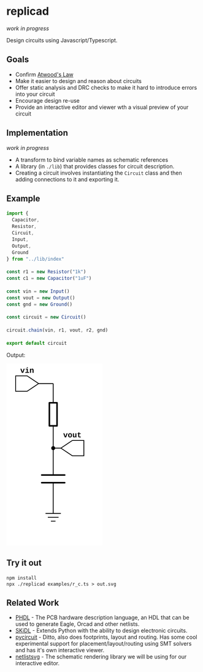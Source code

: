 # replicad

_work in progress_

Design circuits using Javascript/Typescript.


## Goals

- Confirm [Atwood's Law](https://blog.codinghorror.com/the-principle-of-least-power/)
- Make it easier to design and reason about circuits
- Offer static analysis and DRC checks to make it hard to introduce errors into your circuit
- Encourage design re-use
- Provide an interactive editor and viewer wth a visual preview of your circuit

## Implementation

_work in progress_

- A transform to bind variable names as schematic references
- A library (in `./lib`) that provides classes for circuit description.
- Creating a circuit involves instantiating the `Circuit` class and then adding connections to it and exporting it.

## Example

```js
import {
  Capacitor,
  Resistor,
  Circuit,
  Input,
  Output,
  Ground
} from "../lib/index"

const r1 = new Resistor("1k")
const c1 = new Capacitor("1uF")

const vin = new Input()
const vout = new Output()
const gnd = new Ground()

const circuit = new Circuit()

circuit.chain(vin, r1, vout, r2, gnd)

export default circuit
```

Output:

![](examples/r_c.svg)


## Try it out


```
npm install
npx ./replicad examples/r_c.ts > out.svg
```

## Related Work

- [PHDL](https://sourceforge.net/p/phdl/wiki/Home/) - The PCB hardware description language, an HDL that can be used to generate Eagle, Orcad and other netlists.
- [SKiDL](http://xesscorp.github.io/skidl) - Extends Python with the ability to design electronic circuits.
- [pycircuit](https://github.com/dvc94ch/pycircuit) - Ditto, also does footprints, layout and routing. Has some cool experimental support for placement/layout/routing using SMT solvers and has it's own interactive viewer.
- [netlistsvg](https://github.com/nturley/ntelistsvg) - The schematic rendering library we will be using for our interactive editor.
